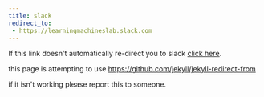 ```yaml
---
title: slack
redirect_to:
 - https://learningmachineslab.slack.com
---
```


If this link doesn't automatically re-direct you to slack [click here](https://learningmachineslab.slack.com).

this page is attempting to use https://github.com/jekyll/jekyll-redirect-from

if it isn't working please report this to someone.
